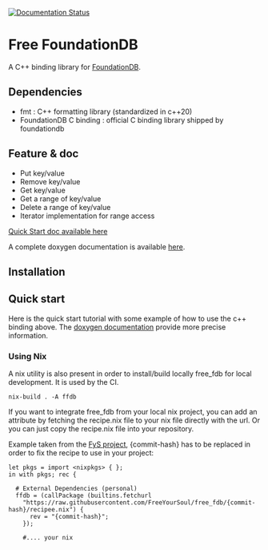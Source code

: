 [![Documentation Status](https://codedocs.xyz/FreeYourSoul/free_fdb.svg)](https://codedocs.xyz/FreeYourSoul/free_fdb/)

# Free FoundationDB

A C++ binding library for [FoundationDB](https://www.foundationdb.org/).

## Dependencies

* fmt : C++ formatting library (standardized in c++20)
* FoundationDB C binding : official C binding library shipped by foundationdb

## Feature & doc

* Put key/value
* Remove key/value
* Get key/value
* Get a range of key/value
* Delete a range of key/value
* Iterator implementation for range access

[Quick Start doc available here](#quick-start)

A complete doxygen documentation is available [here](https://freeyoursoul.github.io/free_fdb/html/index.html). 

## Installation


## Quick start

Here is the quick start tutorial with some example of how to use the c++ binding above. The [doxygen documentation](https://freeyoursoul.github.io/free_fdb/html/index.html) provide more precise information.

### Using Nix

A nix utility is also present in order to install/build locally free_fdb for local development. It is used by the CI.

```shell
nix-build . -A ffdb
```

If you want to integrate free_fdb from your local nix project, you can add an attribute by fetching the recipe.nix file to your nix file directly with the url. Or you can just copy the recipe.nix file into your repository.

Example taken from the [FyS project](https://github.com/FreeYourSoul/FyS), {commit-hash} has to be replaced in order to fix the recipe to use in your project:

```shell
let pkgs = import <nixpkgs> { };
in with pkgs; rec {

  # External Dependencies (personal)
  ffdb = (callPackage (builtins.fetchurl
    "https://raw.githubusercontent.com/FreeYourSoul/free_fdb/{commit-hash}/recipee.nix") {
      rev = "{commit-hash}";
    });
    
    #.... your nix
```

